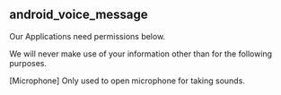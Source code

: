 android_voice_message
---------------------

Our Applications need permissions below.

We will never make use of your information other than for the following purposes.

[Microphone]
Only used to open microphone for taking sounds.
